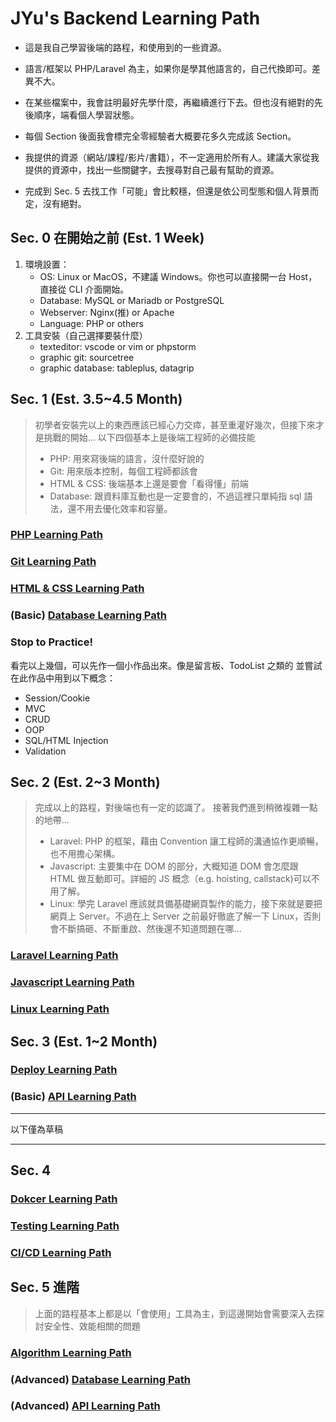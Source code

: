 # JYu's Backend Learning Path

- 這是我自己學習後端的路程，和使用到的一些資源。

- 語言/框架以 PHP/Laravel 為主，如果你是學其他語言的，自己代換即可。差異不大。

- 在某些檔案中，我會註明最好先學什麼，再繼續進行下去。但也沒有絕對的先後順序，端看個人學習狀態。

- 每個 Section 後面我會標完全零經驗者大概要花多久完成該 Section。

- 我提供的資源（網站/課程/影片/書籍），不一定適用於所有人。建議大家從我提供的資源中，找出一些關鍵字，去搜尋對自己最有幫助的資源。

- 完成到 Sec. 5 去找工作「可能」會比較穩，但還是依公司型態和個人背景而定，沒有絕對。


## Sec. 0 在開始之前 (Est. 1 Week)
1. 環境設置：
    - OS: Linux or MacOS，不建議 Windows。你也可以直接開一台 Host，直接從 CLI 介面開始。
    - Database: MySQL or Mariadb or PostgreSQL
    - Webserver: Nginx(推) or Apache
    - Language: PHP or others
2. 工具安裝（自己選擇要裝什麼）
    - texteditor: vscode or vim or phpstorm
    - graphic git: sourcetree 
    - graphic database: tableplus, datagrip

## Sec. 1 (Est. 3.5~4.5 Month)
> 初學者安裝完以上的東西應該已經心力交瘁，甚至重灌好幾次，但接下來才是挑戰的開始...
> 以下四個基本上是後端工程師的必備技能
> - PHP: 用來寫後端的語言，沒什麼好說的
> - Git: 用來版本控制，每個工程師都該會
> - HTML & CSS: 後端基本上還是要會「看得懂」前端
> - Database: 跟資料庫互動也是一定要會的，不過這裡只單純指 sql 語法，還不用去優化效率和容量。

### [PHP Learning Path](https://github.com/JYu1999/BackendLearningPath/blob/master/PHP%20Learning%20Path.md)

### [Git Learning Path]()

### [HTML & CSS Learning Path]()

### (Basic) [Database Learning Path]()

### Stop to Practice!
看完以上幾個，可以先作一個小作品出來。像是留言板、TodoList 之類的
並嘗試在此作品中用到以下概念：
- Session/Cookie
- MVC
- CRUD
- OOP
- SQL/HTML Injection
- Validation

## Sec. 2 (Est. 2~3 Month)
> 完成以上的路程，對後端也有一定的認識了。
> 接著我們進到稍微複雜一點的地帶...
> - Laravel: PHP 的框架，藉由 Convention 讓工程師的溝通協作更順暢，也不用擔心架構。
> - Javascript: 主要集中在 DOM 的部分，大概知道 DOM 會怎麼跟 HTML  做互動即可。詳細的 JS 概念（e.g. hoisting, callstack)可以不用了解。
> - Linux: 學完 Laravel  應該就具備基礎網頁製作的能力，接下來就是要把網頁上 Server。不過在上 Server 之前最好徹底了解一下 Linux，否則會不斷搞砸、不斷重啟、然後還不知道問題在哪...
### [Laravel Learning Path](https://github.com/JYu1999/BackendLearningPath/blob/master/Laravel%20Learning%20Path.md)

### [Javascript Learning Path]()

### [Linux Learning Path]()

## Sec. 3 (Est. 1~2 Month)

### [Deploy Learning Path](https://github.com/JYu1999/BackendLearningPath/blob/master/Deploy%20Learning%20Path.md)

### (Basic) [API Learning Path](https://github.com/JYu1999/BackendLearningPath/blob/master/API%20Learning%20Path.md)


---
以下僅為草稿

---


## Sec. 4

### [Dokcer Learning Path]()

### [Testing Learning Path]()

### [CI/CD Learning Path]()

## Sec. 5 進階
> 上面的路程基本上都是以「會使用」工具為主，到這邊開始會需要深入去探討安全性、效能相關的問題

### [Algorithm Learning Path]()

### (Advanced) [Database Learning Path]()

### (Advanced) [API Learning Path]()





